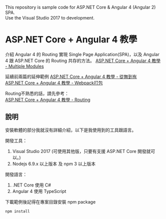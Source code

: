 This repository is sample code for ASP.NET Core & Angular 4 (Angular 2) SPA.  
Use the Visual Studio 2017 to development.  

# ASP.NET Core + Angular 4 教學

介紹 Angular 4 的 Routing 實現 Single Page Application(SPA)，以及 Angular 4 跟 ASP.NET Core 的 Routing 共存的方法。
[ASP.NET Core + Angular 4 教學 - Multiple Modules](https://blog.johnwu.cc/article/asp-net-core-angular-4-%E6%95%99%E5%AD%B8-multiple-modules.html)  

延續前兩篇的延伸範例
[ASP.NET Core + Angular 4 教學 - 從無到有](https://blog.johnwu.cc/article/asp-net-core-angular-4-%E6%95%99%E5%AD%B8-%E5%BE%9E%E7%84%A1%E5%88%B0%E6%9C%89.html)  
[ASP.NET Core + Angular 4 教學 - Webpack打包](https://blog.johnwu.cc/article/asp-net-core-angular-4-%E6%95%99%E5%AD%B8-webpack.html)  

Routing不熟悉的話，請先參考：  
[ASP.NET Core + Angular 4 教學 - Routing](/article/asp-net-core-angular-4-教學-routing.html)


## 說明

安裝軟體的部分我就沒有詳細介紹，以下是我使用到的工具跟語言。

開發工具：
1. Visual Studio 2017 (可使用其他版，只要有支援 ASP.NET Core 開發就可以。)
2. Nodejs 6.9.x 以上版本 及 npm 3 以上版本

開發語言：
1. .NET Core 使用 C#
2. Angular 4 使用 TypeScript

下載範例後記得在專案目錄安裝 npm package

``` batch
npm install
```
